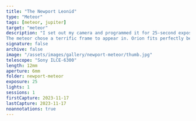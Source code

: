```yaml
---
title: "The Newport Leonid"
type: "Meteor"
tags: [meteor, jupiter]
target: "meteor"
description: "I set out my camera and programmed it for 25-second exposures to run all night long. I love to see videos made from timelapses like this, but I also was in search of a meteor. The Leonids are reaching their peak and indeed I captured one oriented in the direction of faraway constellation Leo. I believe the green indicates a good amount of magnesium, or maybe it's just chromatic aberration.
The meteor chose a terrific frame to appear in. Orion fits perfectly between the two power lines. Aldebaran blazes brightly just below the green streak of metals burning in the atmosphere. The meteor is a Leonid, as an imaginary line drawn through it would terminate near the constellation Leo. As a bonus, the bright white object just about to exit the stage right is none other than Jupiter."
signature: false
archive: false
image: "/assets/images/gallery/newport-meteor/thumb.jpg"
telescope: "Sony ILCE-6300"
length: 12mm
aperture: 6mm
folder: newport-meteor
exposure: 25
lights: 1
sessions: 1
firstCapture: 2023-11-17
lastCapture: 2023-11-17
noannotations: true
---
```

